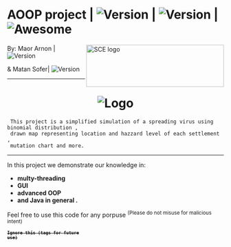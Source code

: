 # AOOP project  | <img src="https://img.shields.io/badge/Version-0.3.3-green" alt="Version" > |   <img src="https://img.shields.io/badge/Downloads-0-lightgreen" alt="Version" > | ![Awesome](https://cdn.rawgit.com/sindresorhus/awesome/d7305f38d29fed78fa85652e3a63e154dd8e8829/media/badge.svg)

<img src="https://github.com/MatanSofer/AOOP/blob/main/img/SCE_logo.gif?raw=true" align="right"
     alt="SCE logo" width="320" height="98">


 By: Maor Arnon | <img src="https://img.shields.io/badge/Maor-Chad-blue" alt="Version" > 
 
 &  Matan Sofer| <img src="https://img.shields.io/badge/Matan-Gay-pink" alt="Version" >
 
<hr>
<h1 align="center">
<img src="https://github.com/MatanSofer/AOOP/blob/main/img/Logo.gif?raw=true" alt="Logo" class="center">
     </h1>

     This project is a simplified simulation of a spreading virus using binomial distribution , 
     drawn map representing location and hazzard level of each settlement , 
     mutation chart and more.
   <hr>
   
   In this project we demonstrate our knowledge in:
   * **multy-threading** 
   * **GUI** 
   * **advanced OOP** 
   * **and Java in general .**

Feel free to use this code for any porpuse <sup> (Please do not misuse for malicious intent) </sub>






<code><strong><sup><strike>Ignore this (tags for future use)</strike></sup></strong></code>

